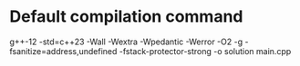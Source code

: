 # Default compilation command

g++-12 -std=c++23 -Wall -Wextra -Wpedantic -Werror -O2 -g -fsanitize=address,undefined -fstack-protector-strong -o solution main.cpp